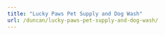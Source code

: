 ```yaml
---
title: "Lucky Paws Pet Supply and Dog Wash"
url: /duncan/lucky-paws-pet-supply-and-dog-wash/
---
```

